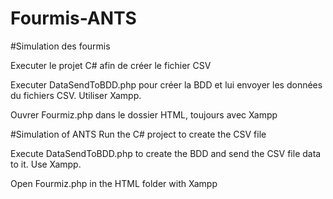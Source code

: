 # Fourmis-ANTS


#Simulation des fourmis

Executer le projet C# afin de créer le fichier CSV

Executer DataSendToBDD.php pour créer la BDD et lui envoyer les données du fichiers CSV.
Utiliser Xampp.

Ouvrer Fourmiz.php dans le dossier HTML, toujours avec Xampp


#Simulation of ANTS
Run the C# project to create the CSV file

Execute DataSendToBDD.php to create the BDD and send the CSV file data to it.
Use Xampp.

Open Fourmiz.php in the HTML folder with Xampp

